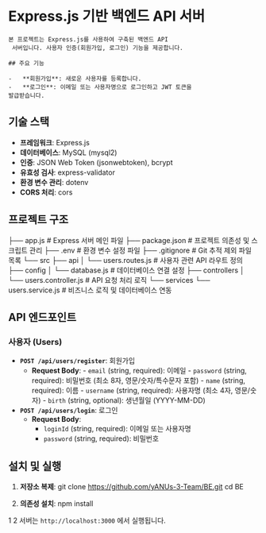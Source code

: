  # Express.js 기반 백엔드 API 서버
    
    본 프로젝트는 Express.js를 사용하여 구축된 백엔드 API
     서버입니다. 사용자 인증(회원가입, 로그인) 기능을 제공합니다.
    
    ## 주요 기능
    
    -   **회원가입**: 새로운 사용자를 등록합니다.
    -   **로그인**: 이메일 또는 사용자명으로 로그인하고 JWT 토큰을
    발급받습니다.
    
   ## 기술 스택
   
   -   **프레임워크**: Express.js
   -   **데이터베이스**: MySQL (mysql2)
   -   **인증**: JSON Web Token (jsonwebtoken), bcrypt
   -   **유효성 검사**: express-validator
   -   **환경 변수 관리**: dotenv
   -   **CORS 처리**: cors
   
   ## 프로젝트 구조
  
  ├── app.js              # Express 서버 메인 파일
  ├── package.json        # 프로젝트 의존성 및 스크립트 관리
  ├── .env                # 환경 변수 설정 파일
  ├── .gitignore          # Git 추적 제외 파일 목록
  └── src
      ├── api
      │   └── users.routes.js     # 사용자 관련 API 라우트 정의
      ├── config
      │   └── database.js         # 데이터베이스 연결 설정
      ├── controllers
      │   └── users.controller.js # API 요청 처리 로직
      └── services
          └── users.service.js    # 비즈니스 로직 및 데이터베이스 연동

    
   ## API 엔드포인트
    
   ### 사용자 (Users)
    
   -   **`POST /api/users/register`**: 회원가입
        -   **Request Body**:
           -   `email` (string, required): 이메일
           -   `password` (string, required): 비밀번호 (최소 8자,
   영문/숫자/특수문자 포함)
           -   `name` (string, required): 이름
           -   `username` (string, required): 사용자명 (최소 4자,
   영문/숫자)
           -   `birth` (string, optional): 생년월일 (YYYY-MM-DD)
   -   **`POST /api/users/login`**: 로그인
       -   **Request Body**:
           -   `loginId` (string, required): 이메일 또는 사용자명
           -   `password` (string, required): 비밀번호
   
   ## 설치 및 실행
   
   1.  **저장소 복제**:
   git clone https://github.com/yANUs-3-Team/BE.git
   cd BE
  
   2.  **의존성 설치**:
   npm install
    
   1
   2 서버는 `http://localhost:3000` 에서 실행됩니다.
